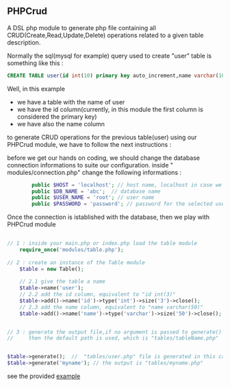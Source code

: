 ## PHPCrud
A DSL php module to generate php file containing all CRUD(Create,Read,Update,Delete) operations related to a given table description. 

Normally the sql(mysql for example) query used to create  "user" table is something like this :
​
```sql
CREATE TABLE user(id int(10) primary key auto_increment,name varchar(100));
```
Well, in this example
* we have a table with the name of user 
* we have the id column(currently, in this module  the first column is considered the primary key)
* we have also the name column


to generate CRUD operations for the previous table(user) using our PHPCrud module, we have to follow the next instructions : 

before we get our hands on coding, we should change the database connection informations to suite our configuration. 
inside " modules/connection.php" change the following informations :
​
```php
        public $HOST = 'localhost'; // host name, localhost in case we are working locally
        public $DB_NAME = 'abc';  // database name
        public $USER_NAME = 'root'; // user name 
        public $PASSWORD = 'password'; // password for the selected user 
```
Once the connection is istablished with  the database, then we play with PHPCrud  module

```php
​
// 1 : inside your main.php or index.php load the table module    
    require_once('modules/table.php');
    
// 2 : create an instance of the Table module
    $table = new Table();
    
	// 2.1 give the table a name 
	$table->name('user');
	// 2.2 add the id column, equivalent to "id int(3)"
	$table->add()->name('id')->type('int')->size('3')->close();  
	// 2.3 add the name column, equivalent to "name varchar(50)"
	$table->add()->name('name')->type('varchar')->size('50')->close();


// 3 : generate the output file,if no argument is passed to generate() method 	 
//     then the default path is used, which is "tables/tableName.php"


$table->generate();  //  "tables/user.php" file is generated in this case because the name of table is user
$table->generate('myname'); // the output is "tables/myname.php"
```  



see the provided [example](./example.php)
